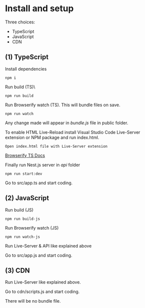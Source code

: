 
# Install and setup

Three choices:
* TypeScript
* JavaScript
* CDN

## (1) TypeScript

Install dependencies

```npm i```

Run build (TS)\

```npm run build```

Run Browserify watch (TS). This will bundle files on save.

```npm run watch```

Any change made will appear in *bundle.js* file in public folder.

To enable HTML Live-Reload install Visual Studio Code Live-Server extension or NPM package and run index.html.

```Open index.html file with Live-Server extension```

[Browserify TS Docs](https://www.typescriptlang.org/docs/handbook/integrating-with-build-tools.html)

Finally run Nest.js server in *api* folder

```npm run start:dev```

Go to src/app.ts and start coding.

## (2) JavaScript

Run build (JS)

```npm run build-js```

Run Browserify watch (JS)

```npm run watch-js```

Run Live-Server & API like explained above

Go to src/app.js and start coding.

## (3) CDN

Run Live-Server like explained above.

Go to cdn/scripts.js and start coding.

There will be no bundle file.
